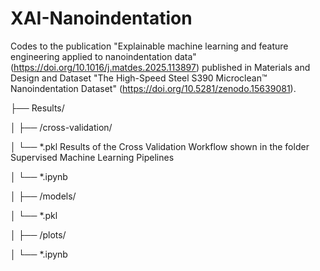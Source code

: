 # XAI-Nanoindentation
Codes to the publication "Explainable machine learning and feature engineering applied to nanoindentation data"  (https://doi.org/10.1016/j.matdes.2025.113897)  published in Materials and Design and Dataset "The High-Speed Steel S390 Microclean™ Nanoindentation Dataset" (https://doi.org/10.5281/zenodo.15639081).

├── Results/

│   ├── /cross-validation/

│     └── *.pkl Results of the Cross Validation Workflow shown in the folder Supervised Machine Learning Pipelines

│     └── *.ipynb 

│   ├── /models/

│     └── *.pkl 

│   ├── /plots/

│     └── *.ipynb









